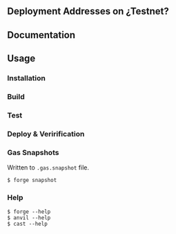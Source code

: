 ## Deployment Addresses on ¿Testnet?

## Documentation

## Usage

### Installation

### Build

### Test

### Deploy & Verirification

### Gas Snapshots

Written to `.gas.snapshot` file.

```shell
$ forge snapshot
```

### Help

```shell
$ forge --help
$ anvil --help
$ cast --help
```
